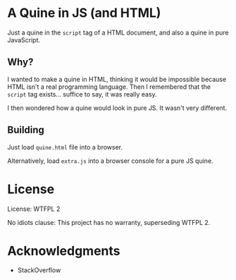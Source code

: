 # A Quine in JS (and HTML)

Just a quine in the `script` tag of a HTML document, and also a quine in pure JavaScript.

## Why?

I wanted to make a quine in HTML, thinking it would be impossible because HTML isn't a real programming language. Then I remembered that the `script` tag exists... suffice to say, it was really easy.

I then wondered how a quine would look in pure JS. It wasn't very different.

## Building

Just load `quine.html` file into a browser.

Alternatively, load `extra.js` into a browser console for a pure JS quine.

# License

License: WTFPL 2

No idiots clause: This project has no warranty, superseding WTFPL 2.

# Acknowledgments

* StackOverflow
